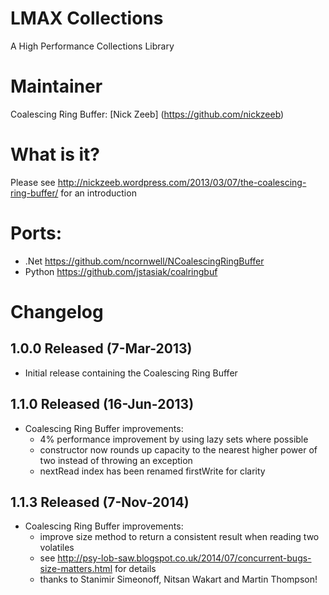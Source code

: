 LMAX Collections
==============

A High Performance Collections Library

Maintainer
==========

Coalescing Ring Buffer:
[Nick Zeeb] (https://github.com/nickzeeb)

What is it?
==========

Please see http://nickzeeb.wordpress.com/2013/03/07/the-coalescing-ring-buffer/ for an introduction

Ports:
==========
* .Net https://github.com/ncornwell/NCoalescingRingBuffer
* Python https://github.com/jstasiak/coalringbuf

Changelog
==========

## 1.0.0 Released (7-Mar-2013)

- Initial release containing the Coalescing Ring Buffer

## 1.1.0 Released (16-Jun-2013)

- Coalescing Ring Buffer improvements:
    - 4% performance improvement by using lazy sets where possible
    - constructor now rounds up capacity to the nearest higher power of two instead of throwing an exception
    - nextRead index has been renamed firstWrite for clarity

## 1.1.3 Released (7-Nov-2014)

- Coalescing Ring Buffer improvements:
    - improve size method to return a consistent result when reading two volatiles
    - see http://psy-lob-saw.blogspot.co.uk/2014/07/concurrent-bugs-size-matters.html for details
    - thanks to Stanimir Simeonoff, Nitsan Wakart and Martin Thompson!
